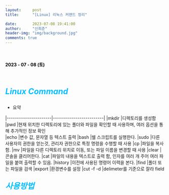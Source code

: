 ```yaml
---
layout:     post
title:      "[Linux] 리눅스 커맨드 정리"

date:       2023-07-08 19:41:00
author:     "신희준"
header-img: "img/background.jpg"
comments: true
---
```


<head>
 <meta property="og:type" content="Linux Command">
 <meta property="og:title" content="Linux Command">
 <meta property="og:description" content="Linux Command">
 <meta property="og:url" content="http://shj7242.github.io/2023/07/08/linux1/">

 <meta name="twitter:card" content="Linux Command">
  <meta name="twitter:title" content="Linux Command">
  <meta name="twitter:description" content="Linux Command">
  <meta name="FACEBOOK:domain" content="http://shj7242.github.io/2023/07/08/linux1/">
  <meta name="facebook:card" content="Linux Command">
   <meta name="facebook:title" content="Linux Command">
   <meta name="facebook:description" content="Linux Command">
   <meta name="facebook:domain" content="http://shj7242.github.io/2023/07/08/linux1/">


 </head>

<br>
<H4 style ="font-weight:bold; color:black;"> </H4>

<H4 style ="font-weight:bold; color : black">2023 - 07 - 08 (토)</H4>
<br>


<p style = "font-weight:bold; color:deepskyblue; font-size:25px; font-style:italic;">Linux Command</p>

- 요약

|----------------------|-------------------------|
|mkdir                 |디렉토리를 생성함
|pwd                   |현재 위치한 디렉토리에 있는 폴더와 파일을 확인할 때 사용하며, 여러 옵션을 통해 추가적인 정보 확인   
|echo                  |변수 값, 문자열 등 텍스트 출력
|bash                  |쉘 스크립트를 실행한다.
|sudo                  |다른 사용자의 권한을 얻는것, 관리자 권한으로 특정 명령을 수행할 때 사용
|cp                    |파일을 복사함.
|mv                    |파일을 다른 디렉토리 위치로 이동, 또는 파일 이름을 변경할 때 사용
|clear                 |콘솔을 클리어한다.
|cat                   |파일의 내용을 텍스트로 출력 함, 인자를 여러 개 주어 여러 파일을 붙여 출력할 수 있음.
|history               |이전에 사용된 명령어 이력을 본다.
|find                  |폴더 또는 파일을 검색
|export                |환경변수를 설정
|cut -f -d             |delimeter를 기준으로 잘라 field

<p style = "font-weight:bold; color:deepskyblue; font-size:25px; font-style:italic;">사용방법</p>


